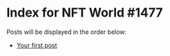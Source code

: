 # Index for NFT World #1477
Posts will be displayed in the order below:

- [Your first post](./001-first.md)

